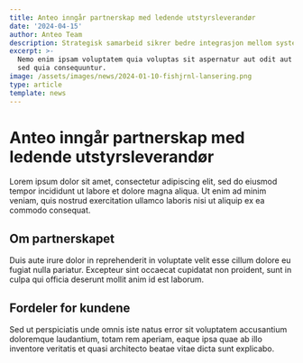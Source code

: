 ```yaml
---
title: Anteo inngår partnerskap med ledende utstyrsleverandør
date: '2024-04-15'
author: Anteo Team
description: Strategisk samarbeid sikrer bedre integrasjon mellom systemer
excerpt: >-
  Nemo enim ipsam voluptatem quia voluptas sit aspernatur aut odit aut fugit,
  sed quia consequuntur.
image: /assets/images/news/2024-01-10-fishjrnl-lansering.png
type: article
template: news
---
```

# Anteo inngår partnerskap med ledende utstyrsleverandør

Lorem ipsum dolor sit amet, consectetur adipiscing elit, sed do eiusmod tempor incididunt ut labore et dolore magna aliqua. Ut enim ad minim veniam, quis nostrud exercitation ullamco laboris nisi ut aliquip ex ea commodo consequat.

## Om partnerskapet

Duis aute irure dolor in reprehenderit in voluptate velit esse cillum dolore eu fugiat nulla pariatur. Excepteur sint occaecat cupidatat non proident, sunt in culpa qui officia deserunt mollit anim id est laborum.

## Fordeler for kundene

Sed ut perspiciatis unde omnis iste natus error sit voluptatem accusantium doloremque laudantium, totam rem aperiam, eaque ipsa quae ab illo inventore veritatis et quasi architecto beatae vitae dicta sunt explicabo.
